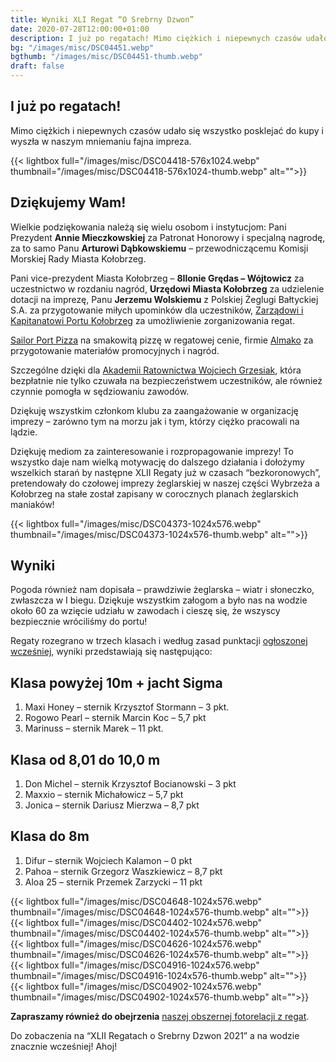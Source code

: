 ```yaml
---
title: Wyniki XLI Regat “O Srebrny Dzwon”
date: 2020-07-28T12:00:00+01:00
description: I już po regatach! Mimo ciężkich i niepewnych czasów udało się wszystko posklejać do kupy i wyszła w naszym mniemaniu fajna impreza. Dziękujemy Wam!
bg: "/images/misc/DSC04451.webp"
bgthumb: "/images/misc/DSC04451-thumb.webp"
draft: false
---
```


## I już po regatach!

Mimo ciężkich i niepewnych czasów udało się wszystko posklejać do kupy i wyszła w naszym mniemaniu fajna impreza.

{{< lightbox full="/images/misc/DSC04418-576x1024.webp" thumbnail="/images/misc/DSC04418-576x1024-thumb.webp" alt="">}}

## Dziękujemy Wam!

Wielkie podziękowania należą się wielu osobom i instytucjom: Pani Prezydent **Annie Mieczkowskiej** za Patronat Honorowy i specjalną nagrodę, za to samo Panu **Arturowi Dąbkowskiemu** – przewodniczącemu Komisji Morskiej Rady Miasta Kołobrzeg.

Pani vice-prezydent Miasta Kołobrzeg – **8Ilonie Grędas – Wójtowicz** za uczestnictwo w rozdaniu nagród, **Urzędowi Miasta Kołobrzeg** za udzielenie dotacji na imprezę, Panu **Jerzemu Wolskiemu** z Polskiej Żeglugi Bałtyckiej S.A. za przygotowanie miłych upominków dla uczestników, [Zarządowi i Kapitanatowi Portu Kołobrzeg](https://zpmkolobrzeg.pl) za umożliwienie zorganizowania regat.

[Sailor Port Pizza](http://www.sailorport.pl) na smakowitą pizzę w regatowej cenie, firmie [Almako](https://www.almako.pl) za przygotowanie materiałów promocyjnych i nagród.

Szczególne dzięki dla [Akademii Ratownictwa Wojciech Grzesiak](https://akademiaratownictwa.com.pl), która bezpłatnie nie tylko czuwała na bezpieczeństwem uczestników, ale również czynnie pomogła w sędziowaniu zawodów.

Dziękuję wszystkim członkom klubu za zaangażowanie w organizację imprezy – zarówno tym na morzu jak i tym, którzy ciężko pracowali na lądzie.

Dziękuję mediom za zainteresowanie i rozpropagowanie imprezy! To wszystko daje nam wielką motywację do dalszego działania i dołożymy wszelkich starań by następne XLII Regaty już w czasach “bezkoronowych”, pretendowały do czołowej imprezy żeglarskiej w naszej części Wybrzeża a Kołobrzeg na stałe został zapisany w corocznych planach żeglarskich maniaków!

{{< lightbox full="/images/misc/DSC04373-1024x576.webp" thumbnail="/images/misc/DSC04373-1024x576-thumb.webp" alt="">}}

## Wyniki

Pogoda również nam dopisała – prawdziwie żeglarska – wiatr i słoneczko, zwłaszcza w I biegu. Dziękuje wszystkim załogom a było nas na wodzie około 60 za wzięcie udziału w zawodach i cieszę się, że wszyscy bezpiecznie wróciliśmy do portu!

Regaty rozegrano w trzech klasach i według zasad punktacji [ogłoszonej wcześniej](https://klubmorski.pl/aktualnosci/xli-regaty-o-srebrny-dzwon/), wyniki przedstawiają się następująco:

## Klasa powyżej 10m + jacht Sigma

1. Maxi Honey – sternik Krzysztof Stormann – 3 pkt.
1. Rogowo Pearl – sternik Marcin Koc – 5,7 pkt
1. Marinuss – sternik Marek – 11 pkt.

## Klasa od 8,01 do 10,0 m

1. Don Michel – sternik Krzysztof Bocianowski – 3 pkt
1. Maxxio – sternik Michałowicz – 5,7 pkt
1. Jonica – sternik Dariusz Mierzwa – 8,7 pkt

## Klasa do 8m

1. Difur – sternik Wojciech Kalamon – 0 pkt
1. Pahoa – sternik Grzegorz Waszkiewicz – 8,7 pkt
1. Aloa 25 – sternik Przemek Zarzycki – 11 pkt

{{< lightbox full="/images/misc/DSC04648-1024x576.webp" thumbnail="/images/misc/DSC04648-1024x576-thumb.webp" alt="">}}
\
{{< lightbox full="/images/misc/DSC04402-1024x576.webp" thumbnail="/images/misc/DSC04402-1024x576-thumb.webp" alt="">}}
\
{{< lightbox full="/images/misc/DSC04626-1024x576.webp" thumbnail="/images/misc/DSC04626-1024x576-thumb.webp" alt="">}}
\
{{< lightbox full="/images/misc/DSC04916-1024x576.webp" thumbnail="/images/misc/DSC04916-1024x576-thumb.webp" alt="">}}
\
{{< lightbox full="/images/misc/DSC04902-1024x576.webp" thumbnail="/images/misc/DSC04902-1024x576-thumb.webp" alt="">}}


**Zapraszamy również do obejrzenia** [naszej obszernej fotorelacji z regat](/galerie/srebrny-dzwon-2020/).

Do zobaczenia na “XLII Regatach o Srebrny Dzwon 2021” a na wodzie znacznie wcześniej! Ahoj!